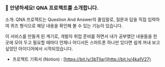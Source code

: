### 👋 안녕하세요! QNA 프로젝트를 소개합니다.

소개: QNA 프로젝트는 Question And Answer의 줄임말로, 질문과 답을 직접 입력하여 퀴즈 형식으로 해당 내용을 확인해 볼 수 있는 기능이 있습니다.
</br>

이 서비스를 만들게 된 계기로, 개발자 취업 준비를 하면서 내가 공부했던 내용들을 한 곳에 모아 두고 필요할 때마다 언제나 어디서든 스마트폰 하나만 있다면 쉽게 꺼내 보고 싶었던 아이디어에서 시작되었습니다.
</br>

- 프로젝트 기획서 (Notion) : [https://bit.ly/3bTllar](http://bit.ly/4ka1V27)
